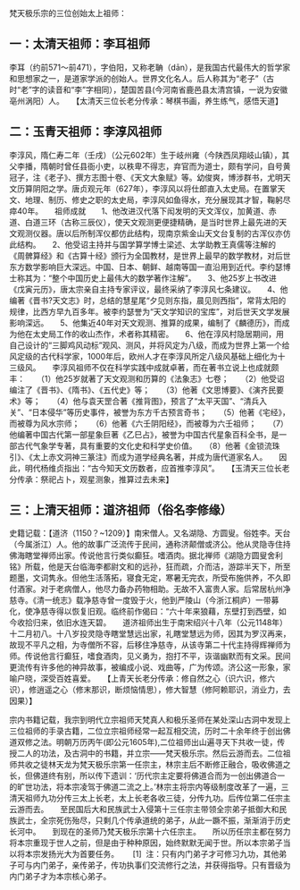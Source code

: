 梵天极乐宗的三位创始太上祖师：　　

## 一：太清天祖师：李耳祖师　　

李耳（约前571～前471），字伯阳，又称老聃（dān），是我国古代最伟大的哲学家和思想家之一，是道家学派的创始人。世界文化名人。后人称其为“老子”（古时“老”字的读音和“李”字相同），楚国苦县(今河南省鹿邑县太清宫镇，一说为安徽亳州涡阳）人。　　【太清天三位长老分传承：琴棋书画，养生练气，感悟天道】　　

## 二：玉青天祖师：李淳风祖师　　

李淳风，隋仁寿二年（壬戌）（公元602年）生于岐州雍（今陕西凤翔岐山镇），其父李播，隋朝时曾任县衙小吏，以秩卑不得志，弃官而为道士，颇有学问，自号黄冠子，注《老子》、撰方志图十卷、《天文大象赋》等。幼俊爽，博涉群书，尤明天文历算阴阳之学。唐贞观元年（627年），李淳风以将仕郎直入太史局。在置掌天文、地理、制历、修史之职的太史局，李淳风如鱼得水，充分展现其才智，鞠躬尽瘁40年。　　祖师成就　　1、他改进汉代落下闳发明的天文浑仪，加黄道、赤道、白道三环（古称三辰仪），使天文观测更便捷精确，是当时世界上最先进的天文观测仪器。唐以后所制浑仪都仿此结构，现南京紫金山天文台复制的古浑仪亦仿此结构。　　2、他受诏主持并与国学算学博士梁述、太学助教王真儒等注解的《周髀算经》和《古算十经》颁行为全国教材，是世界上最早的数学教材，对后世东方数学影响巨大深远。中国、日本、朝鲜、越南等国一直沿用到近代。李约瑟博士称其为：“整个中国历史上最伟大的数学著作注解”。　　3、他25岁上书改进《戊寅元历》，唐太宗亲自主持专家评议，最终采纳了李淳风七条建议。　　4、他编著《晋书?天文志》时，总结的慧星尾“夕见则东指，晨见则西指”，常背太阳的规律，比西方早九百多年。被李约瑟誉为“天文学知识的宝库”，对后世天文学发展影响深远。　　5、他集近40年对天文观测、推算的成果，编制了《麟德历》，而成为他在太史局工作的收山杰作，术者称其精密。　　6、他在淳风村隐居期间，用自己设计的“三脚鸡风动标”观风、测风，并将风定为八级，而成为世界上第一个给风定级的古代科学家，1000年后，欧州人才在李淳风所定八级风基础上细化为十三级风。　　李淳风祖师不仅在科学实践中成就卓著，而在著书立说上也成就颇丰：　　（1）他25岁就著了天文观测和历算的《法象志》七卷；　　（2）他受诏编注了《晋书》、《隋书》、《五代史》等；　　（3）他著《文思博要》、《演齐民要术》等；　　（4）他与袁天罡合著《推背图》，预言了“太平天国”、“清兵入关”、“日本侵华”等历史事件，被誉为东方千古预言奇书；　　（5）他著《宅经》，而被尊为风水宗师；　　（6）他著《六壬阴阳经》，而被尊为六壬祖师；　　（7）他编著中国古代第一部星象巨著《乙巳占》，被誉为中国古代星象百科全书，是一部古代气象学专著，具有重要的文化史和科学史价值。　　（8）他著《金锁流珠引》、《太上赤文洞神三篆注》而成为道学经典名著，并成为唐代道家名人。　　因此，明代杨维贞指出：“古今知天文历数者，应首推李淳风”。　　【玉清天三位长老分传承：祭祀占卜，观星测象，推算过去未来】　　

## 三：上清天祖师：道济祖师（俗名李修缘）　　

史籍记载：【道济（1150？~1209）】南宋僧人。又名湖隐、方圆叟。俗姓李。天台（今属浙江）人。他的故事广泛流传于民间，通称济颠僧或济公。他从灵隐寺住持佛海瞎堂禅师出家。传说他言行类似癫狂。嗜酒肉。据北禅师《湖隐方圆叟舍利铭》所载，他是天台临海李都尉文和的远孙，狂而疏，介而洁，游踪半天下，所至题墨，文词隽永。但他生活落拓，寝食无定，寒暑无完衣，所受布施供养，不久即付酒家。对于老病僧人，他尽力备办药物相助。无故不入富贵人家。后常居杭州净慈寺。《清一统志》载净慈寺曾一度毁于火，他到严陵山（今浙江桐庐）一带募化，使净慈寺得以恢复旧观。临终前作偈曰：“六十年来狼藉，东壁打到西壁，如今收拾归来，依旧水连天碧。　　道济祖师出生于南宋绍兴十八年（公元1148年）十二月初八。十八岁投灵隐寺瞎堂慧远出家，礼瞎堂慧远为师，因其为罗汉再来，故现不平凡之相，为寺僧所不容，后移住净慈寺，从该寺第二十代主持得辉禅师为师。传说他言行癫狂，嗜食酒肉，见义勇为，抱打不平，诙谐幽默而有文采。民间更流传有许多他的神异故事，被编成小说、戏曲等，广为传颂。济公这一形象，家喻户晓，深受百姓喜爱。　　【上青天长老分传承：修自然之心（识六识，修六识），修逍遥之心（修末那识，断烦恼情思），修大智慧（修阿赖耶识，消业力，去因果）】　　

宗内书籍记载，我宗到明代立宗祖师天梵真人和极乐圣师在某处深山古洞中发现上三位祖师的手录古籍，二位立宗祖师经常一起互相交流，历时二十余年终于创出佛道双修之法。明朝万历丙午(即公元1605年),二位祖师出山遍寻天下共收一徒，传授二人的功法，及古洞中的书籍，并立宗——梵天极乐宗。然后云游而去。二位祖师共收之徒林天龙为梵天极乐宗第一任宗主，林宗主后不断修正融合，吸收佛道之长，但佛道终有别，所以传下遗训：‘历代宗主定要将佛道合而为一创出佛道合一的旷世功法，将本宗凌驾于佛道二流之上。’林宗主将宗内等级制度改革了一遍，三清天祖师九功分传三太上长老，太上长老各收三徒，分传九功。后传位第二任宗主云游而去。　　至民国后大和民族武士入侵第十三任宗主带领全宗弟子抵御大和民族武士，全宗死伤殆尽，只剩几个传承道统的弟子，从此一蹶不振，渐渐消于历史长河中。　　到现在的圣师乃梵天极乐宗第十六任宗主。　　所以历任宗主都在努力将本宗重现于世人之前，但是由于种种原因，始终默默无闻于世。所以本宗弟子当以将本宗发扬光大为首要任务。　　 [1]  注：只有内门弟子才可修习九功，其他弟子可与内门弟子，亲传弟子，传功执事们交流修行之法，并获得指导。只有晋级为内门弟子才为本宗核心弟子。